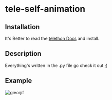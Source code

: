 # tele-self-animation

## Installation

It's Better to read the [telethon Docs](https://docs.telethon.dev/en/latest/) and install.


## Description

Everything's written in the .py file go check it out ;)

## Example

![gieorjif](https://user-images.githubusercontent.com/66573756/84087292-01318a80-a9ff-11ea-8c9b-8f71eac1c3e4.gif)
